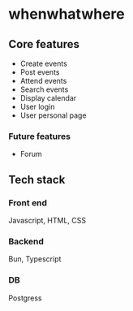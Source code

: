 # whenwhatwhere

## Core features

- Create events
- Post events
- Attend events
- Search events
- Display calendar
- User login
- User personal page

### Future features

- Forum

## Tech stack

### Front end

Javascript, HTML, CSS

### Backend

Bun, Typescript

### DB

Postgress
